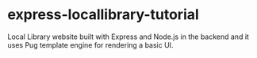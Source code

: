 # express-locallibrary-tutorial

Local Library website built with Express and Node.js in the backend and it uses Pug template engine for rendering a basic UI.
